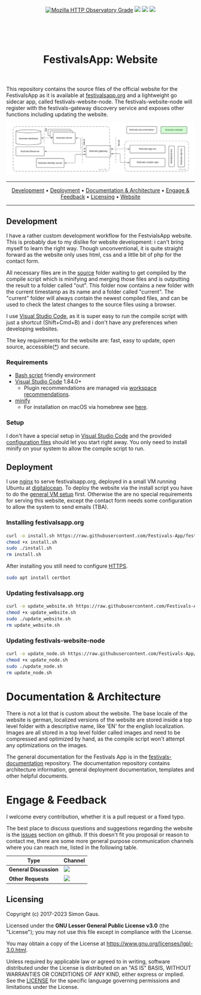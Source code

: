 <p align="center">
    <a href="https://img.shields.io/mozilla-observatory/grade/festivalsapp.org?publish" title="Latest Results"><img src="https://img.shields.io/mozilla-observatory/grade/festivalsapp.org?publish" alt="Mozilla HTTP Observatory Grade"></a>
    <a href="https://github.com/Festivals-App/festivals-website/commits/" title="Last Commit"><img src="https://img.shields.io/github/last-commit/Festivals-App/festivals-website?style=flat"></a>
   <a href="https://github.com/festivals-app/festivals-website/issues" title="Open Issues"><img src="https://img.shields.io/github/issues/festivals-app/festivals-website?style=flat"></a>
   <a href="./LICENSE" title="License"><img src="https://img.shields.io/github/license/festivals-app/festivals-website.svg"></a>
</p>

<h1 align="center">
    <br/><br/>
    FestivalsApp: Website
    <br/><br/>
</h1

This repository contains the source files of the official website for the FestivalsApp as it is available at [festivalsapp.org](https://festivalsapp.org/) 
and a lightweight go sidecar app, called festivals-website-node. The festivals-website-node will register with the festivals-gateway discovery service and exposes other
functions including updating the website.

![Figure 1: Architecture Overview Highlighted](https://github.com/Festivals-App/festivals-documentation/blob/main/images/architecture/overview_website.png "Figure 1: Architecture Overview Highlighted")

<hr/>
<p align="center">
  <a href="#development">Development</a> •
  <a href="#deployment">Deployment</a> • 
  <a href="#documentation-architecture">Documentation & Architecture</a> •
  <a href="#Engage--feedback">Engage & Feedback</a> •
  <a href="#licensing">Licensing</a> •
  <a href="https://festivalsapp.org">Website</a>
</p>
<hr/>

## Development

I have a rather custom development workflow for the FestvialsApp website. This is probably due to my dislike for website development: i can't bring myself to learn the right way.
Though unconventional, it is quite straight forward as the website only uses html, css and a little bit of php for the contact form. 

All necessary files are in the [source](./source) folder waiting to get compiled by the compile script which is minifying and merging those files and is outputting the result to a folder called "out". This folder now contains a new folder with the current timestamp as its name and a folder called "current". The "current" folder will always contain the newest compiled files, and can be used to check the latest changes to the source files using a browser.

I use [Visual Studio Code](https://code.visualstudio.com/), as it is super easy to run the compile script with just a shortcut (Shift+Cmd+B) and i don't have any preferences when developing websites.

The key requirements for the website are: fast, easy to update, open source, accessible([*](https://github.com/Festivals-App/festivals-website/issues/1)) and secure.
 
### Requirements

- [Bash script](https://en.wikipedia.org/wiki/Bash_(Unix_shell)) friendly environment
- [Visual Studio Code](https://code.visualstudio.com/download) 1.84.0+
    * Plugin recommendations are managed via [workspace recommendations](https://code.visualstudio.com/docs/editor/extension-marketplace#_recommended-extensions).
- [minify](https://github.com/tdewolff/minify)
    * For installation on macOS via homebrew see [here](https://github.com/tdewolff/minify/issues/253).

### Setup

I don't have a special setup in [Visual Studio Code](https://code.visualstudio.com/download) and the provided [configuration files](./.vscode) should let you start right away.
You only need to install minify on your system to allow the compile script to run.

## Deployment

I use [nginx](https://www.nginx.com/) to serve festivalsapp.org, deployed in a small VM running Ubuntu at [digitalocean](https://www.digitalocean.com/). To deploy the website via the install script you have to do the [general VM setup](https://github.com/Festivals-App/festivals-documentation/tree/master/deployment/general-vm-setup) first. Otherwise the are no special requirements for serving this website, except the contact form needs some configuration to allow the system to send emails (TBA).

### Installing festivalsapp.org
```bash
curl -o install.sh https://raw.githubusercontent.com/Festivals-App/festivals-website/master/operation/install.sh
chmod +x install.sh
sudo ./install.sh
rm install.sh
```
After installing you still need to configure [HTTPS](https://dev.to/joelaberger/no-magic-letsencrypt-certbot-and-nginx-configuration-recipe-3a97).
```bash
sudo apt install certbot

```


### Updating festivalsapp.org
```bash
curl -o update_website.sh https://raw.githubusercontent.com/Festivals-App/festivals-website/master/operation/update_website.sh
chmod +x update_website.sh
sudo ./update_website.sh
rm update_website.sh
```

### Updating festivals-website-node
```bash
curl -o update_node.sh https://raw.githubusercontent.com/Festivals-App/festivals-website/master/operation/update_node.sh
chmod +x update_node.sh
sudo ./update_node.sh
rm update_node.sh
```

# Documentation & Architecture

There is not a lot that is custom about the website. The base locale of the website is german, localized versions of the website 
are stored inside a top level folder with a descriptive name, like 'EN' for the english localization. Images are all stored in a 
top level folder called images and need to be compressed and optimized by hand, as the compile script won't attempt any optimizations 
on the images.

The general documentation for the Festivals App is in the [festivals-documentation](https://github.com/festivals-app/festivals-documentation) repository. The documentation repository contains architecture information, general deployment documentation, templates and other helpful documents.

# Engage & Feedback

I welcome every contribution, whether it is a pull request or a fixed typo.

The best place to discuss questions and suggestions regarding the website is the [issues](https://github.com/festivals-app/festivals-website/issues/) section on github. If this doesn't fit you proposal or reason to contact me, there are some more general purpose communication channels where you can reach me, listed in the following table.

| Type                     | Channel                                                |
| ------------------------ | ------------------------------------------------------ |
| **General Discussion**   | <a href="https://github.com/festivals-app/festivals-documentation/issues/new/choose" title="General Discussion"><img src="https://img.shields.io/github/issues/festivals-app/festivals-documentation/question.svg?style=flat-square"></a> </a>   |
| **Other Requests**    | <a href="mailto:simon.cay.gaus@gmail.com" title="Email me"><img src="https://img.shields.io/badge/email-Simon-green?logo=mail.ru&style=flat-square&logoColor=white"></a>   |


## Licensing

Copyright (c) 2017-2023 Simon Gaus.

Licensed under the **GNU Lesser General Public License v3.0** (the "License"); you may not use this file except in compliance with the License.

You may obtain a copy of the License at https://www.gnu.org/licenses/lgpl-3.0.html.

Unless required by applicable law or agreed to in writing, software distributed under the License is distributed on an "AS IS" BASIS, WITHOUT WARRANTIES OR CONDITIONS OF ANY KIND, either express or implied. See the [LICENSE](./LICENSE) for the specific language governing permissions and limitations under the License.